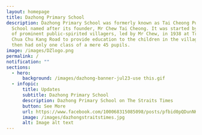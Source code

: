 ```yaml
---
layout: homepage
title: Dazhong Primary School
description: Dazhong Primary School was formerly known as Tai Cheong Public
  School named after its founder, Mr Chew Tai Cheong. It was started by a group
  of prominent public-spirited villagers, led by Mr Chew, in 1938 at Track 5
  Chua Chu Kang Road to provide education to the children in the village. It
  then had only one class of a mere 45 pupils.
image: /images/DZlogo.png
permalink: /
notification: ""
sections:
  - hero:
      background: /images/dazhong-banner-jul23-use this.gif
  - infopic:
      title: Updates
      subtitle: Dazhong Primary School
      description: Dazhong Primary School on The Straits Times
      button: See More
      url: https://www.facebook.com/100068315085098/posts/pfbid0pQDunNKDLgfEXfMcKXkT49UFsN4us3QuJL8HJGFR5FJvvZzXPMioNzjZgZeE2Qc2l/?d=w&mibextid=qC1gEa
      image: /images/dazhongstraitstimes.jpg
      alt: Image alt text
---
```


